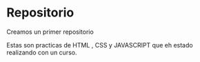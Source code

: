 # Repositorio
Creamos un primer repositorio

Estas son practicas de HTML , CSS y JAVASCRIPT que eh estado realizando con un curso.

